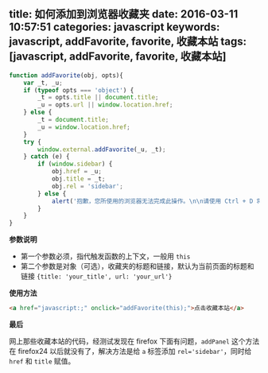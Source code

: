 title: 如何添加到浏览器收藏夹
date: 2016-03-11 10:57:51
categories: javascript
keywords: javascript, addFavorite, favorite, 收藏本站
tags: [javascript, addFavorite, favorite, 收藏本站]
---

``` javascript
function addFavorite(obj, opts){
    var _t, _u;
    if (typeof opts === 'object') {
		_t = opts.title || document.title;
        _u = opts.url || window.location.href;
    } else {
        _t = document.title;
        _u = window.location.href;
    }
    try {
        window.external.addFavorite(_u, _t);
    } catch (e) {
        if (window.sidebar) {
            obj.href = _u;
            obj.title = _t;
            obj.rel = 'sidebar';
        } else {
            alert('抱歉，您所使用的浏览器无法完成此操作。\n\n请使用 Ctrl + D 将本页加入收藏夹！');
        }
    }
}
```
<!--more-->

**参数说明**

- 第一个参数必须，指代触发函数的上下文，一般用 `this`
- 第二个参数是对象（可选），收藏夹的标题和链接，默认为当前页面的标题和链接 `{title: 'your_title', url: 'your_url'}`

**使用方法**

``` html
<a href="javascript:;" onclick="addFavorite(this);">点击收藏本站</a>
```

**最后**

网上那些收藏本站的代码，经测试发现在 firefox 下面有问题，`addPanel` 这个方法在 firefox24 以后就没有了，解决方法是给 `a` 标签添加 `rel='sidebar'`，同时给 `href` 和 `title` 赋值。